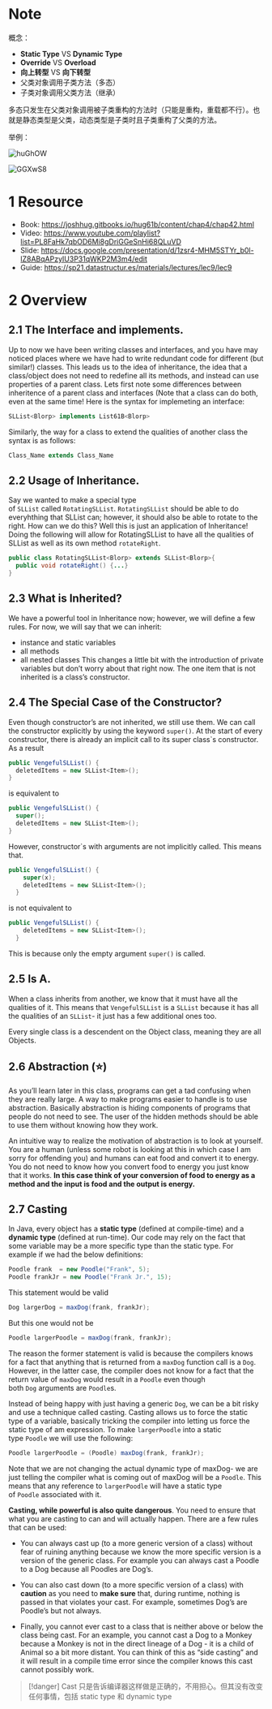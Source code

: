# Note

概念：
- **Static Type** VS **Dynamic Type**
- **Override** VS **Overload**
- **向上转型** VS **向下转型**
- 父类对象调用子类方法（多态）
- 子类对象调用父类方法（继承）

多态只发生在父类对象调用被子类重构的方法时（只能是重构，重载都不行）。也就是静态类型是父类，动态类型是子类时且子类重构了父类的方法。

举例：

![huGhOW](https://picture-suyifan.oss-cn-shenzhen.aliyuncs.com/uPic/huGhOW.png)

![GGXwS8](https://picture-suyifan.oss-cn-shenzhen.aliyuncs.com/uPic/GGXwS8.png)




# 1 Resource

-   Book: https://joshhug.gitbooks.io/hug61b/content/chap4/chap42.html
-   Video: https://www.youtube.com/playlist?list=PL8FaHk7qbOD6Mi8gDriGGeSnHi68QLuVD
-   Slide: https://docs.google.com/presentation/d/1zsr4-MHM5STYr_b0l-lZ8ABqAPzyIU3P31qWKP2M3m4/edit
-   Guide: https://sp21.datastructur.es/materials/lectures/lec9/lec9

# 2 Overview

## 2.1 The Interface and implements.

Up to now we have been writing classes and interfaces, and you have may noticed places where we have had to write redundant code for different (but similar!) classes. This leads us to the idea of inheritance, the idea that a class/object does not need to redefine all its methods, and instead can use properties of a parent class. Lets first note some differences between inheritence of a parent class and interfaces (Note that a class can do both, even at the same time! Here is the syntax for implemeting an interface:

```java
SLList<Blorp> implements List61B<Blorp>
```

Similarly, the way for a class to extend the qualities of another class the syntax is as follows:

```java
Class_Name extends Class_Name
```

## 2.2 Usage of Inheritance.

Say we wanted to make a special type of `SLList` called `RotatingSLList`. `RotatingSLList` should be able to do everyhthing that SLList can; however, it should also be able to rotate to the right. How can we do this? Well this is just an application of Inheritance! Doing the following will allow for RotatingSLList to have all the qualities of SLList as well as its own method `rotateRight`.

```java
public class RotatingSLList<Blorp> extends SLList<Blorp>{
  public void rotateRight() {...}
}
```

## 2.3 What is Inherited?

We have a powerful tool in Inheritance now; however, we will define a few rules. For now, we will say that we can inherit:

-   instance and static variables
-   all methods
-   all nested classes This changes a little bit with the introduction of private variables but don’t worry about that right now. The one item that is not inherited is a class’s constructor.

## 2.4 The Special Case of the Constructor?

Even though constructor’s are not inherited, we still use them. We can call the constructor explicitly by using the keyword `super()`. At the start of every constructor, there is already an implicit call to its super class`s constructor. As a result

```java
public VengefulSLList() {
  deletedItems = new SLList<Item>();
}
```

is equivalent to

```java
public VengefulSLList() {
  super();
  deletedItems = new SLList<Item>();
}
```

However, constructor`s with arguments are not implicitly called. This means that.

```java
public VengefulSLList() {
    super(x);
    deletedItems = new SLList<Item>();
  }
```

is not equivalent to

```java
public VengefulSLList() {
    deletedItems = new SLList<Item>();
  }
```

This is because only the empty argument `super()` is called.

## 2.5 Is A. 

When a class inherits from another, we know that it must have all the qualities of it. This means that `VengefulSLList` is a `SLList` because it has all the qualities of an `SLList`- it just has a few additional ones too.

Every single class is a descendent on the Object class, meaning they are all Objects.

## 2.6 Abstraction (⭐️) 

As you’ll learn later in this class, programs can get a tad confusing when they are really large. A way to make programs easier to handle is to use abstraction. Basically abstraction is hiding components of programs that people do not need to see. The user of the hidden methods should be able to use them without knowing how they work.

An intuitive way to realize the motivation of abstraction is to look at yourself. You are a human (unless some robot is looking at this in which case I am sorry for offending you) and humans can eat food and convert it to energy. You do not need to know how you convert food to energy you just know that it works. **In this case think of your conversion of food to energy as a method and the input is food and the output is energy.**

## 2.7 Casting

In Java, every object has a **static type** (defined at compile-time) and a **dynamic type** (defined at run-time). Our code may rely on the fact that some variable may be a more specific type than the static type. For example if we had the below definitions:

```java
Poodle frank  = new Poodle("Frank", 5);
Poodle frankJr = new Poodle("Frank Jr.", 15);
```

This statement would be valid

```java
Dog largerDog = maxDog(frank, frankJr);
```

But this one would not be

```java
Poodle largerPoodle = maxDog(frank, frankJr);
```

The reason the former statement is valid is because the compilers knows for a fact that anything that is returned from a `maxDog` function call is a `Dog`. However, in the latter case, the compiler does not know for a fact that the return value of `maxDog` would result in a `Poodle` even though both `Dog` arguments are `Poodle`s.

Instead of being happy with just having a generic `Dog`, we can be a bit risky and use a technique called casting. Casting allows us to force the static type of a variable, basically tricking the compiler into letting us force the static type of am expression. To make `largerPoodle` into a static type `Poodle` we will use the following:

```java
Poodle largerPoodle = (Poodle) maxDog(frank, frankJr);
```

Note that we are not changing the actual dynamic type of maxDog- we are just telling the compiler what is coming out of maxDog will be a `Poodle`. This means that any reference to `largerPoodle` will have a static type of `Poodle` associated with it.

**Casting, while powerful is also quite dangerous**. You need to ensure that what you are casting to can and will actually happen. There are a few rules that can be used:

-   You can always cast up (to a more generic version of a class) without fear of ruining anything because we know the more specific version is a version of the generic class. For example you can always cast a Poodle to a Dog because all Poodles are Dog’s.
    
-   You can also cast down (to a more specific version of a class) with **caution** as you need to **make sure** that, during runtime, nothing is passed in that violates your cast. For example, sometimes Dog’s are Poodle’s but not always.
    
-   Finally, you cannot ever cast to a class that is neither above or below the class being cast. For an example, you cannot cast a Dog to a Monkey because a Monkey is not in the direct lineage of a Dog - it is a child of Animal so a bit more distant. You can think of this as “side casting” and it will result in a compile time error since the compiler knows this cast cannot possibly work.

>[!danger] Cast 只是告诉编译器这样做是正确的，不用担心。但其没有改变任何事情，包括 static type 和 dynamic type
